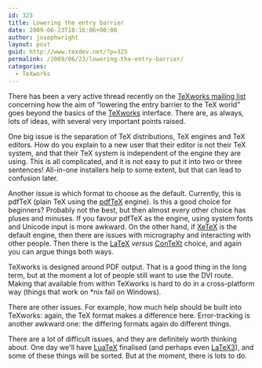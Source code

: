 ```yaml
---
id: 325
title: Lowering the entry barrier
date: 2009-06-23T18:16:06+00:00
author: josephwright
layout: post
guid: http://www.texdev.net/?p=325
permalink: /2009/06/23/lowering-the-entry-barrier/
categories:
  - TeXworks
---
```

There has been a very active thread recently on the <a href="http://tug.org/pipermail/texworks/">TeXworks mailing list</a> concerning how the aim of “lowering the entry barrier to the TeX world” goes beyond the basics of the <a title="TeXworks: lowering the entry barrier to the TeX world" href="http://www.texworks.org/">TeXworks</a> interface. There are, as always, lots of ideas, with several very important points raised.

One big issue is the separation of TeX distributions, TeX engines and TeX editors. How do you explain to a new user that their editor is not their TeX system, and that their TeX system is independent of the engine they are using. This is all complicated, and it is not easy to put it into two or three sentences! All-in-one installers help to some extent, but that can lead to confusion later.

Another issue is which format to choose as the default. Currently, this is pdfTeX (plain TeX using the <a title="pdfTeX" href="http://www.pdftex.org">pdfTeX</a> engine). Is this a good choice for beginners? Probably not the best, but then almost every other choice has pluses and minuses. If you favour pdfTeX as the engine, using system fonts and Unicode input is more awkward. On the other hand, if <a title="XeTeX" href="http://www.tug.org/xetex/">XeTeX</a> is the default engine, then there are issues with micrography and interacting with other people. Then there is the <a title="The LaTeX Project" href="http://www.latex-project.org/">LaTeX</a> <em>versus</em> <a title="ConTeXt wiki main page" href="http://wiki.contextgarden.net/Main_Page">ConTeXt</a> choice, and again you can argue things both ways.

TeXworks is designed around PDF output. That is a good thing in the long term, but at the moment a lot of people still want to use the DVI route. Making that available from within TeXworks is hard to do in a cross-platform way (things that work on *nix fail on Windows).

There are other issues. For example, how much help should be built into TeXworks: again, the TeX format makes a difference here. Error-tracking is another awkward one: the differing formats again do different things.

There are a lot of difficult issues, and they are definitely worth thinking about. One day we'll have <a title="LuaTeX homepage" href="http://www.luatex.org">LuaTeX</a> finalised (and perhaps even <a title="LaTeX3 Homepage" href="http://www.latex-project.org/latex3.html">LaTeX3</a>), and some of these things will be sorted. But at the moment, there is lots to do.